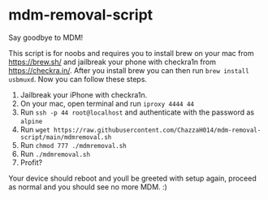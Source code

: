 # mdm-removal-script
Say goodbye to MDM!


This script is for noobs and requires you to install brew on your mac from https://brew.sh/ and jailbreak your phone with checkra1n from https://checkra.in/.
After you install brew you can then run `brew install usbmuxd`. Now you can follow these steps.

1. Jailbreak your iPhone with checkra1n.
2. On your mac, open terminal and run `iproxy 4444 44`
3. Run `ssh -p 44 root@localhost` and authenticate with the password as `alpine`
4. Run `wget https://raw.githubusercontent.com/ChazzaH014/mdm-removal-script/main/mdmremoval.sh`
5. Run `chmod 777 ./mdmremoval.sh`
6. Run `./mdmremoval.sh`
7. Profit? 

Your device should reboot and youll be greeted with setup again, proceed as normal and you should see no more MDM. :)
